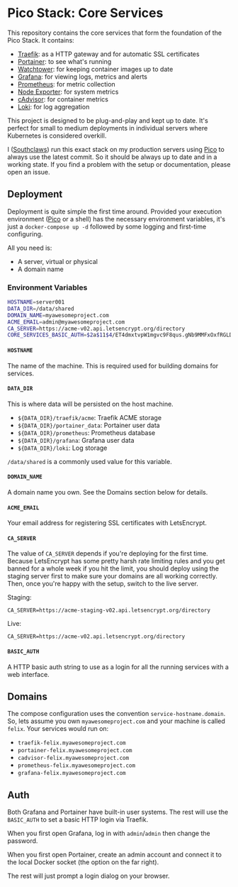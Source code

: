 # Pico Stack: Core Services

This repository contains the core services that form the foundation of the Pico Stack. It contains:

- [Traefik][traefik]: as a HTTP gateway and for automatic SSL certificates
- [Portainer][portainer]: to see what's running
- [Watchtower][watchtower]: for keeping container images up to date
- [Grafana][grafana]: for viewing logs, metrics and alerts
- [Prometheus][prometheus]: for metric collection
- [Node Exporter][node_exporter]: for system metrics
- [cAdvisor][cadvisor]: for container metrics
- [Loki][loki]: for log aggregation

This project is designed to be plug-and-play and kept up to date. It's perfect for small to medium deployments in individual servers where Kubernetes is considered overkill.

I ([Southclaws][southclaws]) run this exact stack on my production servers using [Pico][pico] to always use the latest commit. So it should be always up to date and in a working state. If you find a problem with the setup or documentation, please open an issue.

## Deployment

Deployment is quite simple the first time around. Provided your execution environment ([Pico][pico] or a shell) has the necessary environment variables, it's just a `docker-compose up -d` followed by some logging and first-time configuring.

All you need is:

- A server, virtual or physical
- A domain name

### Environment Variables

```sh
HOSTNAME=server001
DATA_DIR=/data/shared
DOMAIN_NAME=myawesomeproject.com
ACME_EMAIL=admin@myawesomeproject.com
CA_SERVER=https://acme-v02.api.letsencrypt.org/directory
CORE_SERVICES_BASIC_AUTH=$2a$11$4/ET4dmxtvpW1mgvc9F8qus.gNb9MMFxOxfRGLDA02wACCIIfCYnC
```

#### `HOSTNAME`

The name of the machine. This is required used for building domains for services.

#### `DATA_DIR`

This is where data will be persisted on the host machine.

- `${DATA_DIR}/traefik/acme`: Traefik ACME storage
- `${DATA_DIR}/portainer_data`: Portainer user data
- `${DATA_DIR}/prometheus`: Prometheus database
- `${DATA_DIR}/grafana`: Grafana user data
- `${DATA_DIR}/loki`: Log storage

`/data/shared` is a commonly used value for this variable.

#### `DOMAIN_NAME`

A domain name you own. See the Domains section below for details.

#### `ACME_EMAIL`

Your email address for registering SSL certificates with LetsEncrypt.

#### `CA_SERVER`

The value of `CA_SERVER` depends if you're deploying for the first time. Because LetsEncrypt has some pretty harsh rate limiting rules and you get banned for a whole week if you hit the limit, you should deploy using the staging server first to make sure your domains are all working correctly. Then, once you're happy with the setup, switch to the live server.

Staging:

```
CA_SERVER=https://acme-staging-v02.api.letsencrypt.org/directory
```

Live:

```
CA_SERVER=https://acme-v02.api.letsencrypt.org/directory
```

#### `BASIC_AUTH`

A HTTP basic auth string to use as a login for all the running services with a web interface.

## Domains

The compose configuration uses the convention `service-hostname.domain`. So, lets assume you own `myawesomeproject.com` and your machine is called `felix`. Your services would run on:

- `traefik-felix.myawesomeproject.com`
- `portainer-felix.myawesomeproject.com`
- `cadvisor-felix.myawesomeproject.com`
- `prometheus-felix.myawesomeproject.com`
- `grafana-felix.myawesomeproject.com`

## Auth

Both Grafana and Portainer have built-in user systems. The rest will use the `BASIC_AUTH` to set a basic HTTP login via Traefik.

When you first open Grafana, log in with `admin`/`admin` then change the password.

When you first open Portainer, create an admin account and connect it to the local Docker socket (the option on the far right).

The rest will just prompt a login dialog on your browser.

[traefik]: https://traefik.io
[portainer]: https://portainer.io
[watchtower]: https://containrrr.github.io/watchtower/
[grafana]: https://grafana.com
[prometheus]: https://prometheus.io
[node_exporter]: https://github.com/prometheus/node_exporter
[cadvisor]: https://github.com/google/cadvisor
[loki]: https://github.com/grafana/loki/
[southclaws]: https://southcla.ws
[pico]: https://github.com/picostack/pico

